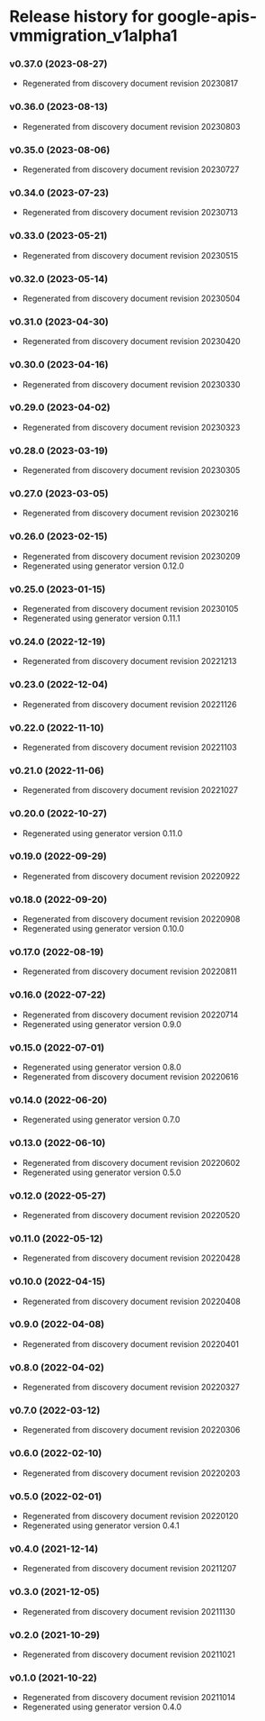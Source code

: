 # Release history for google-apis-vmmigration_v1alpha1

### v0.37.0 (2023-08-27)

* Regenerated from discovery document revision 20230817

### v0.36.0 (2023-08-13)

* Regenerated from discovery document revision 20230803

### v0.35.0 (2023-08-06)

* Regenerated from discovery document revision 20230727

### v0.34.0 (2023-07-23)

* Regenerated from discovery document revision 20230713

### v0.33.0 (2023-05-21)

* Regenerated from discovery document revision 20230515

### v0.32.0 (2023-05-14)

* Regenerated from discovery document revision 20230504

### v0.31.0 (2023-04-30)

* Regenerated from discovery document revision 20230420

### v0.30.0 (2023-04-16)

* Regenerated from discovery document revision 20230330

### v0.29.0 (2023-04-02)

* Regenerated from discovery document revision 20230323

### v0.28.0 (2023-03-19)

* Regenerated from discovery document revision 20230305

### v0.27.0 (2023-03-05)

* Regenerated from discovery document revision 20230216

### v0.26.0 (2023-02-15)

* Regenerated from discovery document revision 20230209
* Regenerated using generator version 0.12.0

### v0.25.0 (2023-01-15)

* Regenerated from discovery document revision 20230105
* Regenerated using generator version 0.11.1

### v0.24.0 (2022-12-19)

* Regenerated from discovery document revision 20221213

### v0.23.0 (2022-12-04)

* Regenerated from discovery document revision 20221126

### v0.22.0 (2022-11-10)

* Regenerated from discovery document revision 20221103

### v0.21.0 (2022-11-06)

* Regenerated from discovery document revision 20221027

### v0.20.0 (2022-10-27)

* Regenerated using generator version 0.11.0

### v0.19.0 (2022-09-29)

* Regenerated from discovery document revision 20220922

### v0.18.0 (2022-09-20)

* Regenerated from discovery document revision 20220908
* Regenerated using generator version 0.10.0

### v0.17.0 (2022-08-19)

* Regenerated from discovery document revision 20220811

### v0.16.0 (2022-07-22)

* Regenerated from discovery document revision 20220714
* Regenerated using generator version 0.9.0

### v0.15.0 (2022-07-01)

* Regenerated using generator version 0.8.0
* Regenerated from discovery document revision 20220616

### v0.14.0 (2022-06-20)

* Regenerated using generator version 0.7.0

### v0.13.0 (2022-06-10)

* Regenerated from discovery document revision 20220602
* Regenerated using generator version 0.5.0

### v0.12.0 (2022-05-27)

* Regenerated from discovery document revision 20220520

### v0.11.0 (2022-05-12)

* Regenerated from discovery document revision 20220428

### v0.10.0 (2022-04-15)

* Regenerated from discovery document revision 20220408

### v0.9.0 (2022-04-08)

* Regenerated from discovery document revision 20220401

### v0.8.0 (2022-04-02)

* Regenerated from discovery document revision 20220327

### v0.7.0 (2022-03-12)

* Regenerated from discovery document revision 20220306

### v0.6.0 (2022-02-10)

* Regenerated from discovery document revision 20220203

### v0.5.0 (2022-02-01)

* Regenerated from discovery document revision 20220120
* Regenerated using generator version 0.4.1

### v0.4.0 (2021-12-14)

* Regenerated from discovery document revision 20211207

### v0.3.0 (2021-12-05)

* Regenerated from discovery document revision 20211130

### v0.2.0 (2021-10-29)

* Regenerated from discovery document revision 20211021

### v0.1.0 (2021-10-22)

* Regenerated from discovery document revision 20211014
* Regenerated using generator version 0.4.0

